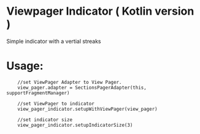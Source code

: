 # Viewpager Indicator ( Kotlin version )
Simple indicator with a vertial streaks

# Usage:
        //set ViewPager Adapter to View Pager.
        view_pager.adapter = SectionsPagerAdapter(this, supportFragmentManager)

        //set ViewPager to indicator
        view_pager_indicator.setupWithViewPager(view_pager)

        //set indicator size
        view_pager_indicator.setupIndicatorSize(3)
